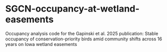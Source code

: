 # SGCN-occupancy-at-wetland-easements
Occupancy analysis code for the Gapinski et al. 2025 publication: Stable occupancy of conservation-priority birds amid community shifts across 16 years on Iowa wetland easements
